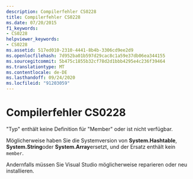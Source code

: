 ```yaml
---
description: Compilerfehler CS0228
title: Compilerfehler CS0228
ms.date: 07/20/2015
f1_keywords:
- CS0228
helpviewer_keywords:
- CS0228
ms.assetid: 517ed010-2310-4441-8b4b-3306cd9ee2d9
ms.openlocfilehash: 7d952ba01b597d29cac8c1a59e37db06ea344155
ms.sourcegitcommit: 5b475c1855b32cf78d2d1bbb4295e4c236f39464
ms.translationtype: MT
ms.contentlocale: de-DE
ms.lasthandoff: 09/24/2020
ms.locfileid: "91203059"
---
```

# <a name="compiler-error-cs0228"></a>Compilerfehler CS0228

"Typ" enthält keine Definition für "Member" oder ist nicht verfügbar.  
  
 Möglicherweise haben Sie die Systemversion von **System.Hashtable**, **System.String**oder **System.Array**ersetzt, und der Ersatz enthält kein `member`.  
  
 Andernfalls müssen Sie Visual Studio möglicherweise reparieren oder neu installieren.
